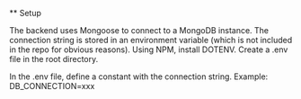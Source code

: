 ** Setup

The backend uses Mongoose to connect to a MongoDB instance.  The connection string is stored in an environment variable (which is not included in the repo for obvious reasons).
Using NPM, install DOTENV.
Create a .env file in the root directory.

In the .env file, define a constant with the connection string.  Example:
DB_CONNECTION=xxx